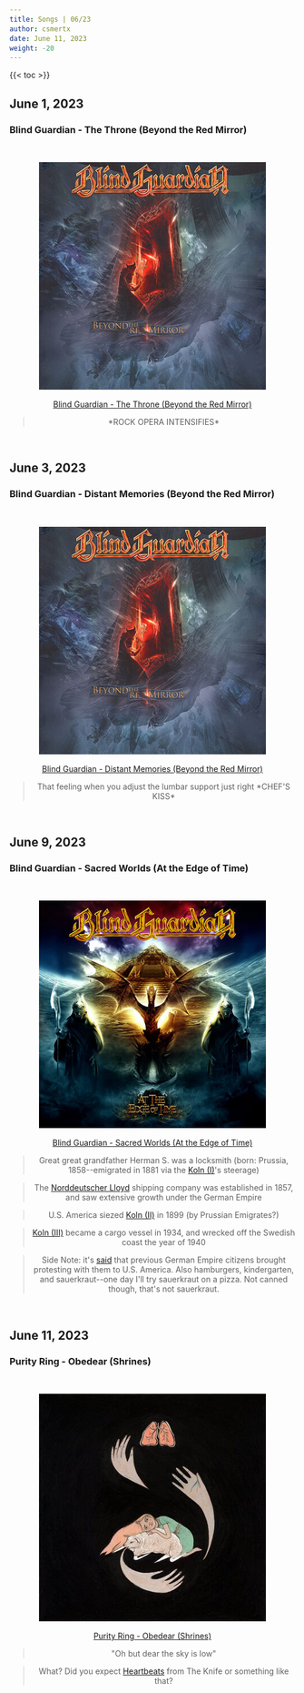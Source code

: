 ```yaml
---
title: Songs | 06/23
author: csmertx
date: June 11, 2023
weight: -20
---
```


<!--more-->

{{< toc >}}

## June 1, 2023
### Blind Guardian - The Throne (Beyond the Red Mirror)

<br />
<div style="text-align: center;">

![albumimg](/Blog/music/images/blind_guardian_beyond_the_red_mirror.jpg "Blind Guardian - Beyond the Red Mirror - Album Cover")
<br />

[Blind Guardian - The Throne (Beyond the Red Mirror)](https://www.youtube.com/watch?v=4uK5J0zTErQ)
> \*ROCK OPERA INTENSIFIES\*
</div>
<br />

## June 3, 2023
### Blind Guardian - Distant Memories (Beyond the Red Mirror)

<br />
<div style="text-align: center;">

![albumimg](/Blog/music/images/blind_guardian_beyond_the_red_mirror.jpg "Blind Guardian - Beyond the Red Mirror - Album Cover")
<br />

[Blind Guardian - Distant Memories (Beyond the Red Mirror)](https://www.youtube.com/watch?v=ZzgXdbF2O3Y)
> That feeling when you adjust the lumbar support just right \*CHEF'S KISS\*
</div>
<br />

## June 9, 2023
### Blind Guardian - Sacred Worlds (At the Edge of Time)

<br />
<div style="text-align: center;">

![albumimg](/Blog/music/images/at_the_edge_of_time.jpg "Blind Guardian - At the Edge of Time - Album Cover")
<br />

[Blind Guardian - Sacred Worlds (At the Edge of Time)](https://www.youtube.com/watch?v=e6Y2qGK--NI)

> Great great grandfather Herman S. was a locksmith (born: Prussia, 1858--emigrated in 1881 via the [Koln (I)](https://en.wikipedia.org/wiki/Norddeutscher_Lloyd)'s steerage)

> The [Norddeutscher Lloyd](https://en.wikipedia.org/wiki/Norddeutscher_Lloyd) shipping company was established in 1857, and saw extensive growth under the German Empire

> U.S. America siezed [Koln (II)](https://en.wikipedia.org/wiki/Norddeutscher_Lloyd) in 1899 (by Prussian Emigrates?)

> [Koln (III)](https://en.wikipedia.org/wiki/Norddeutscher_Lloyd) became a cargo vessel in 1934, and wrecked off the Swedish coast the year of 1940

> Side Note: it's [said](https://www.familysearch.org/rootstech/session/causes-and-circumstances-of-mass-migration-from-hamburg-and-bremen) that previous German Empire citizens brought protesting with them to U.S. America. Also hamburgers, kindergarten, and sauerkraut--one day I'll try sauerkraut on a pizza. Not canned though, that's not sauerkraut.

</div>
<br />

## June 11, 2023
### Purity Ring - Obedear (Shrines)

<br />
<div style="text-align: center;">

![albumimg](/Blog/music/images/purity_ring_shrines.jpg "Purity Ring - Shrines - Album Cover")
<br />

[Purity Ring - Obedear (Shrines)](https://www.youtube.com/watch?v=ETbGpGJNVLM)

> "Oh but dear the sky is low"

> What? Did you expect [Heartbeats](https://www.youtube.com/watch?v=pPD8Ja64mRU "Skateboarding warning *chuckles*") from The Knife or something like that?
</div>
<br />